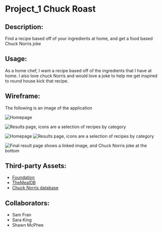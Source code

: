 # Project_1 Chuck Roast

## Description:

Find a recipe based off of your ingredients at home, and get a food based Chuck Norris joke

## Usage:

As a home chef, I want a recipe based off of the ingredients that I have at home.  I also love chuck Norris and would love a joke to help me get inspired to round house kick that recipe.

## Wireframe:

The following is an image of the application


![Homepage](.Wireframe/WireFrame-1.png)

![Results page, icons are a selection of recipes by category](.Wireframe/WireFrame-2.png)

![Homepage](.Wireframe/WireFrame-1.png)
![Results page, icons are a selection of recipes by category](.Wireframe/WireFrame-2.png)

![Final result page shows a linked image, and Chuck Norris joke at the bottom](.Wireframe/WireFrame-3.png)

## Third-party Assets:

* [Foundation](https://get.foundation/sites/docs/installation.html)
* [TheMealDB](https://www.themealdb.com/api.php)
* [Chuck Norris database](http://www.icndb.com/api/)

## Collaborators:
* Sam Fran
* Sara King
* Shawn McPhee